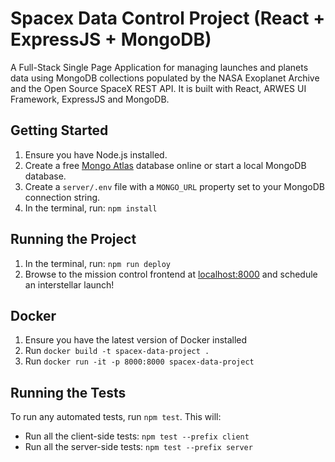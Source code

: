 
# Spacex Data Control Project (React + ExpressJS + MongoDB)

A Full-Stack Single Page Application for managing launches and planets data using MongoDB collections populated by the NASA Exoplanet Archive and the Open Source SpaceX REST API. It is built with React, ARWES UI Framework, ExpressJS and MongoDB.

## Getting Started

1. Ensure you have Node.js installed.
2. Create a free [Mongo Atlas](https://www.mongodb.com/atlas/database) database online or start a local MongoDB database.
3. Create a `server/.env` file with a `MONGO_URL` property set to your MongoDB connection string.
4. In the terminal, run: `npm install`

## Running the Project

1. In the terminal, run: `npm run deploy`
2. Browse to the mission control frontend at [localhost:8000](http://localhost:8000) and schedule an interstellar launch!

## Docker

1. Ensure you have the latest version of Docker installed
2. Run `docker build -t spacex-data-project .`
3. Run `docker run -it -p 8000:8000 spacex-data-project`

## Running the Tests

To run any automated tests, run `npm test`. This will:
* Run all the client-side tests: `npm test --prefix client`
* Run all the server-side tests: `npm test --prefix server`
